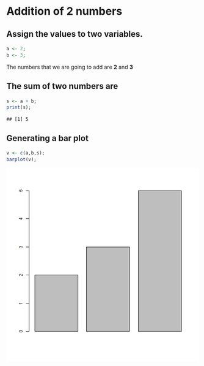 # Addition of 2 numbers
## Assign the values to two variables.

```r
a <- 2;
b <- 3;
```
The numbers that we are going to add are **2** and **3**
## The sum of two numbers are 

```r
s <- a + b;
print(s);
```

```
## [1] 5
```
## Generating a bar plot 

```r
v <- c(a,b,s);
barplot(v);
```

![plot of chunk unnamed-chunk-3](figure/unnamed-chunk-3-1.png) 
